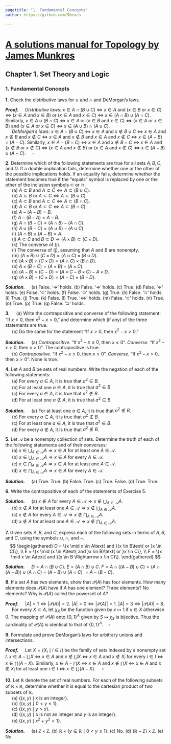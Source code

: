 ```yaml
---
pagetitle: "1. Fundamental Concepts"
author: https://github.com/9beach

---
```


# [A solutions manual for Topology by James Munkres](README.md)
## Chapter 1. Set Theory and Logic
### 1. Fundamental Concepts

**1\.** Check the distributive laws for $\cup$ and $\cap$ and DeMorgan’s laws.

**_Proof._**&nbsp;$\quad$_Distributive laws:_ $x\in A\cap(B\cup C)$
$\Leftrightarrow$ $x\in A$ and ($x\in B$ or $x\in C$)
$\Leftrightarrow$ ($x\in A$ and $x\in B$) or ($x\in A$ and $x\in C$)
$\Leftrightarrow$ $x\in (A\cap B)\cup (A\cap C)$. Similarly,
$x\in A\cup(B\cap C)$ $\Leftrightarrow$ $x\in A$ or ($x\in B$ and $x\in C$)
$\Leftrightarrow$ ($x\in A$ or $x\in B$) and ($x\in A$ or $x\in C$)
$\Leftrightarrow$ $x\in(A\cup B)\cap(A\cup C)$.
\
&nbsp;$\quad$_DeMorgan’s laws:_ $x\in A-(B\cup C)$ $\Leftrightarrow$ $x\in A$
and $x\notin B\cup C$
$\Leftrightarrow$ $x\in A$ and $x\notin B$ and $x\notin C$
$\Leftrightarrow$ $x\in A$ and $x\notin B$ and $x\in A$ and $x\notin C$
$\Leftrightarrow$ $x\in (A-B)\cap(A-C)$.
Similarly, $x\in A-(B\cap C)$ $\Leftrightarrow$ $x\in A$ and $x\notin B\cap C$
$\Leftrightarrow$ $x\in A$ and ($x\notin B$ or $x\notin C$)
$\Leftrightarrow$ ($x\in A$ and $x\notin B$) or ($x\in A$ and $x\notin C$)
$\Leftrightarrow$ $x\in (A-B)\cup(A-C)$.
$\quad\square$

**2\.** Determine which of the following statements are true for all sets
$A, B, C$, and $D$. If a double implication fails, determine whether one or
the other of the possible implications holds. If an equality fails, determine
whether the statement becomes true if the “equals” symbol is replaced by one
or the other of the inclusion symbols $\subset$ or $\supset$.
\
&nbsp;$\quad$(a) $A\subset B$ and $A\subset C\Leftrightarrow A\subset
(B\cup C)$.
\
&nbsp;$\quad$(b) $A\subset B$ or $A\subset C\Leftrightarrow A\subset
(B\cup C)$.
\
&nbsp;$\quad$(c\) $A\subset B$ and $A\subset C\Leftrightarrow A\subset
(B\cap C)$.
\
&nbsp;$\quad$(d) $A\subset B$ or $A\subset C\Leftrightarrow A\subset
(B\cap C)$.
\
&nbsp;$\quad$(e) $A-(A-B)=B$.
\
&nbsp;$\quad$(f) $A-(B-A)=A-B$.
\
&nbsp;$\quad$(g) $A\cap (B-C)=(A\cap B)-(A\cap C)$.
\
&nbsp;$\quad$(h) $A\cup (B-C)=(A\cup B)-(A\cup C)$.
\
&nbsp;$\quad$(i) $(A\cap B)\cup (A-B)=A$.
\
&nbsp;$\quad$(j) $A\subset C$ and $B\subset D\Rightarrow (A\times B)\subset
(C\times D)$.
\
&nbsp;$\quad$(k) The converse of (j).
\
&nbsp;$\quad$(l) The converse of (j), assuming that $A$ and $B$ are nonempty.
\
&nbsp;$\quad$(m) $(A\times B)\cup (C\times D)=(A\cup C)\times (B\cup D)$.
\
&nbsp;$\quad$(n) $(A\times B)\cap (C\times D)=(A\cap C)\times (B\cap D)$.
\
&nbsp;$\quad$(o) $A\times (B-C)=(A\times B)-(A\times C)$.
\
&nbsp;$\quad$(p\) $(A-B)\times (C-D)=(A\times C-B\times C)-A\times D$.
\
&nbsp;$\quad$(q) $(A\times B)-(C\times D)=(A-C)\times (B-D)$.

**_Solution._**&nbsp;$\quad$(a) False. ‘$\Rightarrow$’ holds. (b) False.
‘$\Rightarrow$’ holds. (c\) True.
(d) False. ‘$\Leftarrow$’ holds. (e) False. ‘$\subset$’ holds.
(f) False. ‘$\supset$’ holds. (g) True. (h) False. ‘$\supset$’ holds.
(i) True. (j) True. (k) False. (l) True. ‘$\Leftrightarrow$’ holds.
(m) False. ‘$\subset$’ holds. (n) True. (o) True. (p\) True. (q) False.
‘$\supset$’ holds.

**3\.**&nbsp;$\quad$(a) Write the contrapositive and converse of the following
statement: “If $x < 0$, then $x^2 - x > 0$,” and determine which (if any) of
the three statements are true.
\
&nbsp;$\quad$(b) Do the same for the statement “If $x >0$, then $x^2 -x >0$.”

**_Solution._**&nbsp;$\quad$(a) _Contrapositive._
“If $x^2 - x\le 0$, then $x\le 0$”. _Converse._ “If $x^2 -x >0$, then $x >0$”.
The contrapositive is true.
\
&nbsp;$\quad$(b) _Contrapositive._ “If $x^2 -x\le 0$, then $x\le 0$”.
_Converse._ “If $x^2 -x >0$, then $x >0$”. None is true.

**4\.** Let $A$ and $B$ be sets of real numbers. Write the negation of each of
the following statements:
\
&nbsp;$\quad$(a) For every $a \in A$, it is true that $a^2 \in B$.
\
&nbsp;$\quad$(b) For at least one $a \in A$, it is true that $a^2 \in B$.
\
&nbsp;$\quad$(c\) For every $a \in A$, it is true that $a^2 \notin B$.
\
&nbsp;$\quad$(d) For at least one $a \notin A$, it is true that $a^2 \in B$.

**_Solution._**&nbsp;$\quad$(a) For at least one $a \in A$, it is true that
$a^2 \notin B$.
\
&nbsp;$\quad$(b\) For every $a \in A$, it is true that $a^2 \notin B$.
\
&nbsp;$\quad$(c\) For at least one $a \in A$, it is true that $a^2 \in B$.
\
&nbsp;$\quad$(d) For every $a \notin A$, it is true that $a^2 \notin B$.

**5\.** Let $\mathcal{A}$ be a nonempty collection of sets. Determine the
truth of each of the following statements and of their converses:
\
&nbsp;$\quad$(a) $x\in \bigcup_{A\in \mathcal{A}}A\Rightarrow x\in A$ for at
least one $A\in \mathcal{A}$.
\
&nbsp;$\quad$(b) $x\in \bigcup_{A\in \mathcal{A}}A\Rightarrow x\in A$ for
every $A\in \mathcal{A}$.
\
&nbsp;$\quad$(c\) $x\in \bigcap_{A\in \mathcal{A}}A\Rightarrow x\in A$ for
at least one $A\in \mathcal{A}$.
\
&nbsp;$\quad$(d) $x\in \bigcap_{A\in \mathcal{A}}A\Rightarrow x\in A$ for
every $A\in \mathcal{A}$.

**_Solution._**&nbsp;$\quad$(a) True. True. (b) False. True. (c\) True. False.
(d) True. True.

**6\.** Write the contrapositive of each of the statements of Exercise 5.

**_Solution._**&nbsp;$\quad$(a) $x\notin A$ for every $A\in \mathcal{A}
\Rightarrow x\notin \bigcup_{A\in \mathcal{A}}A$.
\
&nbsp;$\quad$(b) $x\notin A$ for at least one $A\in \mathcal{A}
\Rightarrow x\notin \bigcup_{A\in \mathcal{A}}A$.
\
&nbsp;$\quad$(c\) $x\notin A$ for every $A\in \mathcal{A}
\Rightarrow x\notin \bigcap_{A\in \mathcal{A}}A$.
\
&nbsp;$\quad$(d) $x\notin A$ for at least one $A\in \mathcal{A}
\Rightarrow x\notin \bigcap_{A\in \mathcal{A}}A$.

**7\.** Given sets $A, B$, and $C$, express each of the following sets in
terms of $A, B$, and $C$, using the symbols $\cup, \cap$, and $-$.
$$
\begin{gathered}
D = \{x \mid x \in A\text{ and }(x \in B\text{ or }x \in C)\}, \\
E = \{x \mid (x \in A\text{ and }x \in B)\text{ or }x \in C\}, \\
F = \{x \mid x \in A\text{ and }(x \in B \Rightarrow x \in C)\}.
\end{gathered}
$$

**_Solution._**&nbsp;$\quad$$D=A\cap(B\cup C)$. $E=(A\cap B)\cup C$.
$F=A\cap((A-B)\cup C)=(A\cap(A-B))\cup(A\cap C)$ $=$ $(A-B)\cup(A\cap C)$
$=A-(B-C)$.

**8\.** If a set $A$ has two elements, show that $\mathcal{P}(A)$ has four
elements. How many elements does $\mathcal{P}(A)$ have if $A$ has one element?
Three elements? No elements? Why is $\mathcal{P}(A)$ called the powerset of
$A$?

**_Proof._**&nbsp;$\quad$$|A|=1\Leftrightarrow |\mathcal{P}(A)|=2$.
$|A|=0\Leftrightarrow |\mathcal{P}(A)|=1$.
$|A|=3\Leftrightarrow |\mathcal{P}(A)|=8$.
\
&nbsp;$\quad$For every $X\subset A$, let $\chi_X$ be the function
given by $x\mapsto 1$ if $x\in X$
otherwise $0$. The mapping of $\mathcal{P}(A)$ onto $\{0,1\}^A$ given by
$S\mapsto \chi_S$ is bijective. Thus the cardinality of $\mathcal{P}(A)$
is identical to that of $\{0,1\}^A$.$\quad\square$

**9\.** Formulate and prove DeMorgan’s laws for arbitrary unions and
intersections.

**_Proof._**&nbsp;$\quad$Let $X=\{X_i\mid i\in I\}$ be the family of
sets indexed by a nonempty set $I$.
$x\in A-\bigcup X$ $\Leftrightarrow$ $x\in A$ and $x\notin \bigcup X$
$\Leftrightarrow$ $x\in A$ and $x\notin X_i$ for every $i\in I$
$\Leftrightarrow$ $x\in \bigcap(A-X)$.
Similarly, $x\in A-\bigcap X$ $\Leftrightarrow$ $x\in A$ and $x\notin
\bigcap X$ $\Leftrightarrow$ $x\in A$ and $x\notin X_i$ for at least one
$i\in I$ $\Leftrightarrow$ $x\in \bigcup(A-X)$.
$\quad\square$

**10\.** Let $\mathbb{R}$ denote the set of real numbers. For each of the
following subsets of $\mathbb{R}\times \mathbb{R}$, determine whether it is
equal to the cartesian product of two subsets of $\mathbb{R}$.
\
&nbsp;$\quad$(a) $\{(x, y) \mid x\text{ is an integer}\}$.
\
&nbsp;$\quad$(b) $\{(x,y)\mid 0<y\le 1\}$.
\
&nbsp;$\quad$(c\) $\{(x,y)\mid y>x\}$.
\
&nbsp;$\quad$(d) $\{(x, y)\mid x \text{ is not an integer and } y \text{ is
an integer}\}$.
\
&nbsp;$\quad$(e) $\{(x,y)\mid x^2+y^2<1\}$.

**_Solution._**&nbsp;$\quad$(a) $\mathbb{Z}\times\mathbb{Z}$.
(b) $\mathbb{R}\times\{y\in\mathbb{R}\mid 0<y\le 1\}$.
(c\) No. (d) $(\mathbb{R}-\mathbb{Z})\times\mathbb{Z}$. (e) No.
